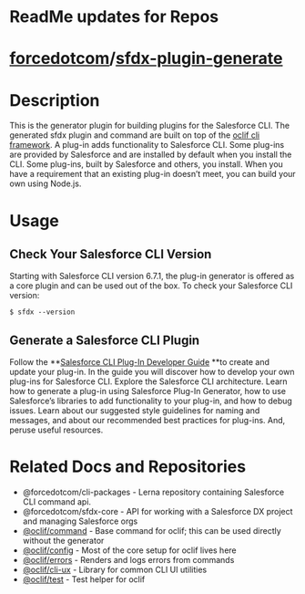 # ReadMe updates for Repos

# [forcedotcom](https://github.com/forcedotcom)/[sfdx-plugin-generate](https://github.com/forcedotcom/sfdx-plugin-generate)

# Description

This is the generator plugin for building plugins for the Salesforce CLI. The generated sfdx plugin and command are built on top of the [oclif cli framework](https://github.com/oclif/oclif). A plug-in adds functionality to Salesforce CLI. Some plug-ins are provided by Salesforce and are installed by default when you install the CLI. Some plug-ins, built by Salesforce and others, you install. When you have a requirement that an existing plug-in doesn’t meet, you can build your own using Node.js.


# Usage

## Check Your Salesforce CLI Version

Starting with Salesforce CLI version 6.7.1, the plug-in generator is offered as a core plugin and can be used out of the box. To check your Salesforce CLI version:


```
$ sfdx --version
```

## Generate a Salesforce CLI Plugin

Follow the **[Salesforce CLI Plug-In Developer Guide](https://developer.salesforce.com/docs/atlas.en-us.sfdx_cli_plugins.meta/sfdx_cli_plugins/cli_plugins.htm) **to create and update your plug-in. In the guide you will discover how to develop your own plug-ins for Salesforce CLI. Explore the Salesforce CLI architecture. Learn how to generate a plug-in using Salesforce Plug-In Generator, how to use Salesforce’s libraries to add functionality to your plug-in, and how to debug issues. Learn about our suggested style guidelines for naming and messages, and about our recommended best practices for plug-ins. And, peruse useful resources.


# Related Docs and Repositories

* @forcedotcom/cli-packages - Lerna repository containing Salesforce CLI command api.
* @forcedotcom/sfdx-core - API for working with a Salesforce DX project and managing Salesforce orgs
* [@oclif/command](https://github.com/oclif/command) - Base command for oclif; this can be used directly without the generator
* [@oclif/config](https://github.com/oclif/config) - Most of the core setup for oclif lives here
* [@oclif/errors](https://github.com/oclif/errors) - Renders and logs errors from commands
* [@oclif/cli-ux](https://github.com/oclif/cli-ux) - Library for common CLI UI utilities
* [@oclif/test](https://github.com/oclif/test) - Test helper for oclif
